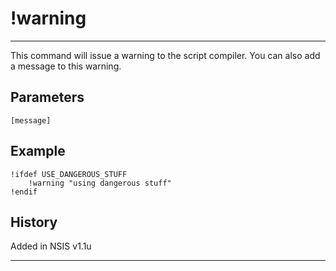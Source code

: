 # !warning

---

This command will issue a warning to the script compiler. You can also add a message to this warning.

## Parameters

    [message]

## Example

	!ifdef USE_DANGEROUS_STUFF
		!warning "using dangerous stuff"
	!endif

## History

Added in NSIS v1.1u

---
